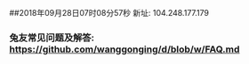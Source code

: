 ##2018年09月28日07时08分57秒 新址: 104.248.177.179
### 兔友常见问题及解答: https://github.com/wanggonging/d/blob/w/FAQ.md
